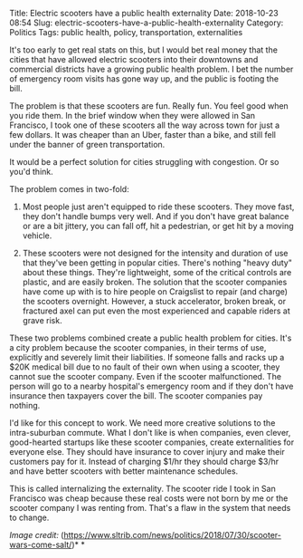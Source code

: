 Title: Electric scooters have a public health externality
Date: 2018-10-23 08:54
Slug: electric-scooters-have-a-public-health-externality
Category: Politics
Tags: public health, policy, transportation, externalities

It's too early to get real stats on this, but I would bet real money that the cities that have allowed electric scooters into their downtowns and commercial districts have a growing public health problem. I bet the number of emergency room visits has gone way up, and the public is footing the bill. 

The problem is that these scooters are fun. Really fun. You feel good when you ride them. In the brief window when they were allowed in San Francisco, I took one of these scooters all the way across town for just a few dollars. It was cheaper than an Uber, faster than a bike, and still fell under the banner of green transportation. 

It would be a perfect solution for cities struggling with congestion. Or so you'd think. 

The problem comes in two-fold:

1. Most people just aren't equipped to ride these scooters. They move fast, they don't handle bumps very well. And if you don't have great balance or are a bit jittery, you can fall off, hit a pedestrian, or get hit by a moving vehicle. 

2. These scooters were not designed for the intensity and duration of use that they've been getting in popular cities. There's nothing "heavy duty" about these things. They're lightweight, some of the critical controls are plastic, and are easily broken. The solution that the scooter companies have come up with is to hire people on Craigslist to repair (and charge) the scooters overnight. However, a stuck accelerator, broken break, or fractured axel can put even the most experienced and capable riders at grave risk. 

These two problems combined create a public health problem for cities. It's a city problem because the scooter companies, in their terms of use, explicitly and severely limit their liabilities. If someone falls and racks up a $20K medical bill due to no fault of their own when using a scooter, they cannot sue the scooter company. Even if the scooter malfunctioned. The person will go to a nearby hospital's emergency room and if they don't have insurance then taxpayers cover the bill. The scooter companies pay nothing. 

I'd like for this concept to work. We need more creative solutions to the intra-suburban commute. What I don't like is when companies, even clever, good-hearted startups like these scooter companies, create externalities for everyone else. They should have insurance to cover injury and make their customers pay for it. Instead of charging $1/hr they should charge $3/hr and have better scooters with better maintenance schedules. 

This is called internalizing the externality. The scooter ride I took in San Francisco was cheap because these real costs were not born by me or the scooter company I was renting from. That's a flaw in the system that needs to change.  

*Image credit:* (https://www.sltrib.com/news/politics/2018/07/30/scooter-wars-come-salt/)*
*